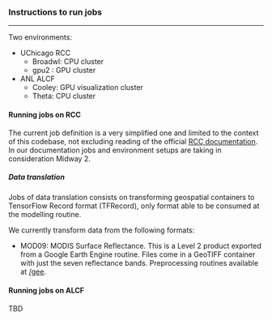 ### Instructions to run jobs

---
Two environments:
- UChicago RCC
    - Broadwl: CPU cluster
    - gpu2 : GPU cluster
- ANL ALCF
    - Cooley: GPU visualization cluster
    - Theta: CPU cluster

#### Running jobs on RCC
The current job definition is a very simplified one and limited to the
context of this codebase, not excluding reading of the official
[RCC documentation](). In our documentation jobs and
environment setups are taking in consideration Midway 2.

##### Data translation
Jobs of data translation consists on transforming geospatial containers
to TensorFlow Record format (TFRecord), only format able to be consumed
at the modelling routine.

We currently transform data from the following formats:
- MOD09: MODIS Surface Reflectance. This is a Level 2 product exported
from a Google Earth Engine routine. Files come in a GeoTIFF container
with just the seven reflectance bands. Preprocessing routines available
at [/gee]().



#### Running jobs on ALCF
TBD